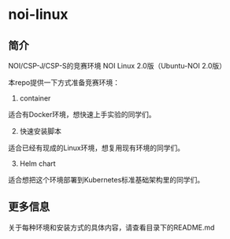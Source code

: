 # noi-linux

## 简介

NOI/CSP-J/CSP-S的竞赛环境  NOI Linux 2.0版（Ubuntu-NOI 2.0版）

本repo提供一下方式准备竞赛环境：

1. container

适合有Docker环境，想快速上手实验的同学们。

2. 快速安装脚本

适合已经有现成的Linux环境，想复用现有环境的同学们。

3. Helm chart

适合想把这个环境部署到Kubernetes标准基础架构里的同学们。


## 更多信息

关于每种环境和安装方式的具体内容，请查看目录下的README.md 
